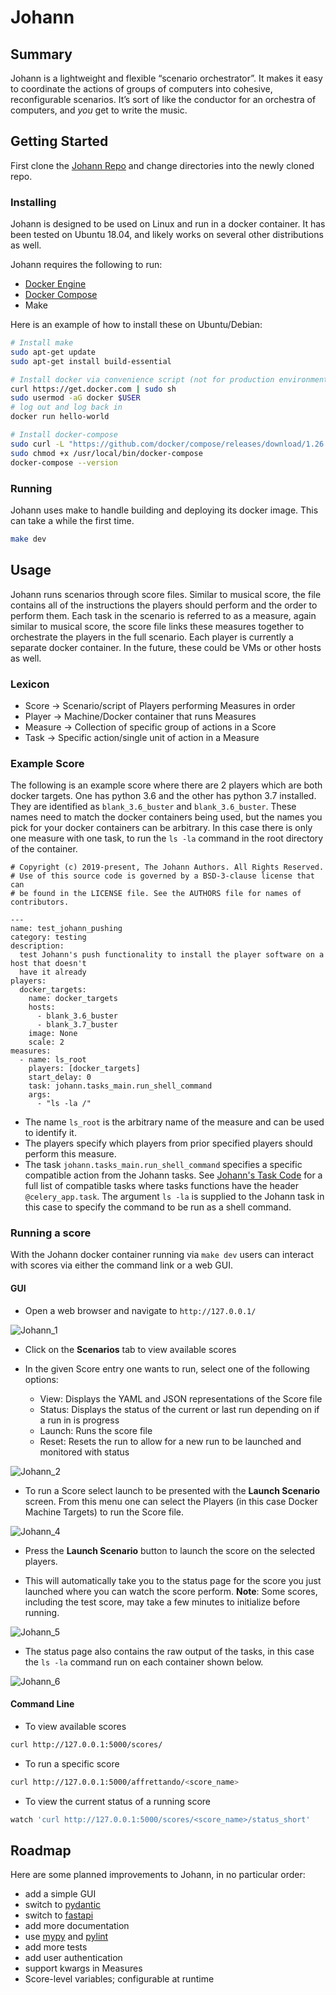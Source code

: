 # Johann

## Summary

Johann is a lightweight and flexible “scenario orchestrator”. It makes it easy to
coordinate the actions of groups of computers into cohesive, reconfigurable scenarios.
It’s sort of like the conductor for an orchestra of computers, and _you_ get to write
the music.

## Getting Started

First clone the [Johann Repo](https://github.com/johannsdg/johann) and change directories into the newly cloned repo. 

### Installing
Johann is designed to be used on Linux and run in a docker container. It has been tested on Ubuntu 18.04, and likely
works on several other distributions as well.

Johann requires the following to run:

- [Docker Engine](https://docs.docker.com/engine/install/#server)
- [Docker Compose](https://docs.docker.com/compose/install/)
- Make

Here is an example of how to install these on Ubuntu/Debian:

```bash
# Install make
sudo apt-get update
sudo apt-get install build-essential

# Install docker via convenience script (not for production environments)
curl https://get.docker.com | sudo sh
sudo usermod -aG docker $USER
# log out and log back in
docker run hello-world

# Install docker-compose
sudo curl -L "https://github.com/docker/compose/releases/download/1.26.2/docker-compose-$(uname -s)-$(uname -m)" -o /usr/local/bin/docker-compose
sudo chmod +x /usr/local/bin/docker-compose
docker-compose --version
```
### Running

Johann uses make to handle building and deploying its docker image. This can take a while the first time.

```bash
make dev
```


## Usage

Johann runs scenarios through score files. Similar to musical score, the file contains all
of the instructions the players should perform and the order to perform them. Each task in the scenario
is referred to as a measure, again similar to musical score, the score file links these measures together
to orchestrate the players in the full scenario. Each player is currently a separate docker container.
In the future, these could be VMs or other hosts as well.

### Lexicon

* Score -> Scenario/script of Players performing Measures in order
* Player -> Machine/Docker container that runs Measures
* Measure -> Collection of specific group of actions in a Score
* Task -> Specific action/single unit of action in a Measure


### Example Score
The following is an example score where there are 2 players which are both docker
targets. One has python 3.6 and the other has python 3.7 installed. They are identified
as `blank_3.6_buster` and `blank_3.6_buster`. These names need to match the docker containers
being used, but the names you pick for your docker containers can be arbitrary. In this case
there is only one measure with one task, to run the `ls -la` command in the root directory
of the container.


``` ymal
# Copyright (c) 2019-present, The Johann Authors. All Rights Reserved.
# Use of this source code is governed by a BSD-3-clause license that can
# be found in the LICENSE file. See the AUTHORS file for names of contributors.

---
name: test_johann_pushing
category: testing
description:
  test Johann's push functionality to install the player software on a host that doesn't
  have it already
players:
  docker_targets:
    name: docker_targets
    hosts:
      - blank_3.6_buster
      - blank_3.7_buster
    image: None
    scale: 2
measures:
  - name: ls_root
    players: [docker_targets]
    start_delay: 0
    task: johann.tasks_main.run_shell_command
    args:
      - "ls -la /"

```
* The name `ls_root` is the arbitrary name of the measure and can be used to identify it.
* The players specify which players from prior specified players should perform this measure.
* The task `johann.tasks_main.run_shell_command` specifies a specific compatible action from
  the Johann tasks. See [Johann's Task Code](https://github.com/johannsdg/johann/blob/master/johann/tasks_main.py)
   for a full list of compatible tasks where tasks functions have the header `@celery_app.task`.
   The argument `ls -la` is supplied to the Johann task in this case to specify the command to be run as a shell command. 

### Running a score

With the Johann docker container running via `make dev` users can interact with scores via either the command link or a web GUI. 

#### GUI 
* Open a web browser and navigate to `http://127.0.0.1/`

![Johann_1](img/Johann_1.png)

* Click on the **Scenarios** tab to view available scores

* In the given Score entry one wants to run, select one of the following options:
    * View: Displays the YAML and JSON representations of the Score file
    * Status: Displays the status of the current or last run depending on if a run in is progress
    * Launch: Runs the score file
    * Reset: Resets the run to allow for a new run to be launched and monitored with status

![Johann_2](img/Johann_2.png)

* To run a Score select launch to be presented with the **Launch Scenario** screen. From this menu one can select the Players (in this case Docker Machine Targets) to run the Score file. 

![Johann_4](img/Johann_4.png)

* Press the **Launch Scenario** button to launch the score on the selected players. 

* This will automatically take you to the status page for the score you just launched where you can watch the score perform. 
**Note**: Some scores, including the test score, may take a few minutes to initialize before running. 

![Johann_5](img/Johann_5.png)

* The status page also contains the raw output of the tasks, in this case the `ls -la` command run on each container shown below. 

![Johann_6](img/Johann_6.png)

#### Command Line 
* To view available scores
``` sh 
curl http://127.0.0.1:5000/scores/
```
* To run a specific score
``` sh
curl http://127.0.0.1:5000/affrettando/<score_name>
```
* To view the current status of a running score
``` sh 
watch 'curl http://127.0.0.1:5000/scores/<score_name>/status_short'
```

## Roadmap

Here are some planned improvements to Johann, in no particular order:

- add a simple GUI
- switch to [pydantic](https://github.com/samuelcolvin/pydantic)
- switch to [fastapi](https://github.com/tiangolo/fastapi)
- add more documentation
- use [mypy](https://github.com/python/mypy) and
  [pylint](https://github.com/pycqa/pylint)
- add more tests
- add user authentication
- support kwargs in Measures
- Score-level variables; configurable at runtime
